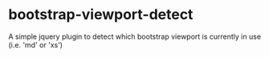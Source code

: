 bootstrap-viewport-detect
=========================

A simple jquery plugin to detect which bootstrap viewport is currently in use (i.e. 'md' or 'xs')
